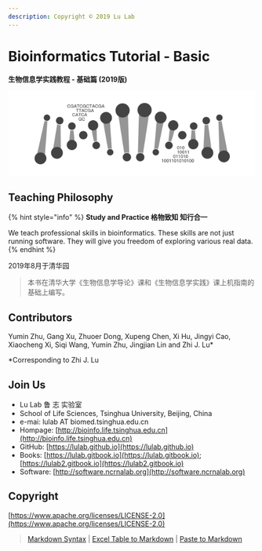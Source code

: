 ```yaml
---
description: Copyright © 2019 Lu Lab
---
```


# Bioinformatics Tutorial - Basic

**生物信息学实践教程 - 基础篇 \(2019版\)**

![](.gitbook/assets/intro.png)

## Teaching Philosophy

{% hint style="info" %}
**Study and Practice 格物致知 知行合一**

We teach professional skills in bioinformatics. These skills are not just running software. They will give you freedom of exploring various real data.
{% endhint %}

2019年8月于清华园

> 本书在清华大学《生物信息学导论》课和《生物信息学实践》课上机指南的基础上编写。

## Contributors

Yumin Zhu, Gang Xu, Zhuoer Dong, Xupeng Chen, Xi Hu, Jingyi Cao, Xiaocheng Xi, Siqi Wang, Yumin Zhu, Jingjian Lin and Zhi J. Lu\*

\*Corresponding to Zhi J. Lu

## Join Us

* Lu Lab 鲁 志 实验室
* School of Life Sciences, Tsinghua University, Beijing, China
* e-mai: lulab AT biomed.tsinghua.edu.cn
* Hompage: [http://bioinfo.life.tsinghua.edu.cn](http://bioinfo.life.tsinghua.edu.cn)
* GitHub: [https://lulab.github.io](https://lulab.github.io)
* Books: [https://lulab.gitbook.io](https://lulab.gitbook.io); [https://lulab2.gitbook.io](https://lulab2.gitbook.io) 
* Software: [http://software.ncrnalab.org](http://software.ncrnalab.org)

## Copyright

[https://www.apache.org/licenses/LICENSE-2.0](https://www.apache.org/licenses/LICENSE-2.0)

> [Markdown Syntax](https://github.com/adam-p/markdown-here/wiki/Markdown-Cheatsheet) \| [Excel Table to Markdown](https://www.tablesgenerator.com/markdown_tables) \| [Paste to Markdown](https://euangoddard.github.io/clipboard2markdown/)

